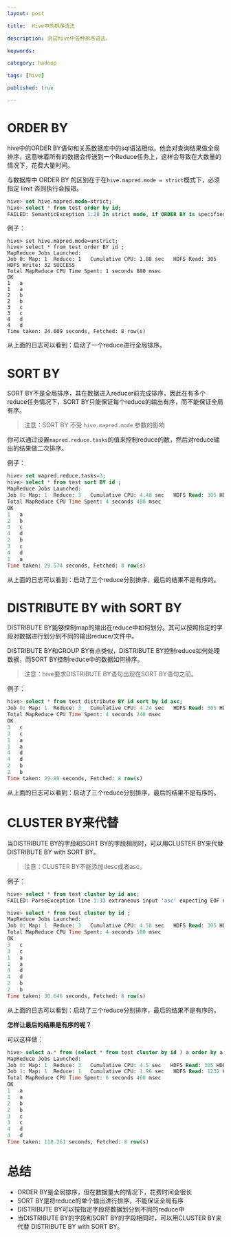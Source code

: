 ```yaml
---
layout: post

title:  Hive中的排序语法

description: 测试hive中各种排序语法。

keywords:  

category: hadoop

tags: [hive]

published: true

---
```


# ORDER BY 

hive中的ORDER BY语句和关系数据库中的sql语法相似。他会对查询结果做全局排序，这意味着所有的数据会传送到一个Reduce任务上，这样会导致在大数量的情况下，花费大量时间。

与数据库中 ORDER BY 的区别在于在`hive.mapred.mode = strict`模式下，必须指定 limit 否则执行会报错。

```sql
hive> set hive.mapred.mode=strict;
hive> select * from test order by id;
FAILED: SemanticException 1:28 In strict mode, if ORDER BY is specified, LIMIT must also be specified. Error encountered near token 'id'
```

例子：

```
hive> set hive.mapred.mode=unstrict;
hive> select * from test order BY id ;
MapReduce Jobs Launched: 
Job 0: Map: 1  Reduce: 1   Cumulative CPU: 1.88 sec   HDFS Read: 305 HDFS Write: 32 SUCCESS
Total MapReduce CPU Time Spent: 1 seconds 880 msec
OK
1	a
1	a
2	b
2	b
3	c
3	c
4	d
4	d
Time taken: 24.609 seconds, Fetched: 8 row(s)
```

从上面的日志可以看到：启动了一个reduce进行全局排序。

# SORT BY

SORT BY不是全局排序，其在数据进入reducer前完成排序，因此在有多个reduce任务情况下，SORT BY只能保证每个reduce的输出有序，而不能保证全局有序。

> 注意：SORT BY 不受 `hive.mapred.mode` 参数的影响

你可以通过设置`mapred.reduce.tasks`的值来控制reduce的数，然后对reduce输出的结果做二次排序。

例子：

```sql
hive> set mapred.reduce.tasks=3;
hive> select * from test sort BY id ; 
MapReduce Jobs Launched: 
Job 0: Map: 1  Reduce: 3   Cumulative CPU: 4.48 sec   HDFS Read: 305 HDFS Write: 32 SUCCESS
Total MapReduce CPU Time Spent: 4 seconds 480 msec
OK
1	a
2	b
3	c
4	d
2	b
3	c
4	d
1	a
Time taken: 29.574 seconds, Fetched: 8 row(s)
```

从上面的日志可以看到：启动了三个reduce分别排序，最后的结果不是有序的。


# DISTRIBUTE BY with SORT BY

DISTRIBUTE BY能够控制map的输出在reduce中如何划分。其可以按照指定的字段对数据进行划分到不同的输出reduce/文件中。

DISTRIBUTE BY和GROUP BY有点类似，DISTRIBUTE BY控制reduce如何处理数据，而SORT BY控制reduce中的数据如何排序。

> 注意：hive要求DISTRIBUTE BY语句出现在SORT BY语句之前。

例子：

```sql
hive> select * from test distribute BY id sort by id asc;  
Job 0: Map: 1  Reduce: 3   Cumulative CPU: 4.24 sec   HDFS Read: 305 HDFS Write: 32 SUCCESS
Total MapReduce CPU Time Spent: 4 seconds 240 msec
OK
3	c
3	c
1	a
1	a
4	d
4	d
2	b
2	b
Time taken: 29.89 seconds, Fetched: 8 row(s)
```

从上面的日志可以看到：启动了三个reduce分别排序，最后的结果不是有序的。

# CLUSTER BY来代替

当DISTRIBUTE BY的字段和SORT BY的字段相同时，可以用CLUSTER BY来代替 DISTRIBUTE BY with SORT BY。

> 注意：CLUSTER BY不能添加desc或者asc。

例子：

```sql 
hive> select * from test cluster by id asc;              
FAILED: ParseException line 1:33 extraneous input 'asc' expecting EOF near '<EOF>'
```

```sql
hive> select * from test cluster by id ;
MapReduce Jobs Launched: 
Job 0: Map: 1  Reduce: 3   Cumulative CPU: 4.58 sec   HDFS Read: 305 HDFS Write: 32 SUCCESS
Total MapReduce CPU Time Spent: 4 seconds 580 msec
OK
3	c
3	c
1	a
1	a
4	d
4	d
2	b
2	b
Time taken: 30.646 seconds, Fetched: 8 row(s)
``` 

从上面的日志可以看到：启动了三个reduce分别排序，最后的结果不是有序的。

**怎样让最后的结果是有序的呢？**

可以这样做：

```sql
hive> select a.* from (select * from test cluster by id ) a order by a.id ;
MapReduce Jobs Launched: 
Job 0: Map: 1  Reduce: 3   Cumulative CPU: 4.5 sec   HDFS Read: 305 HDFS Write: 448 SUCCESS
Job 1: Map: 1  Reduce: 1   Cumulative CPU: 1.96 sec   HDFS Read: 1232 HDFS Write: 32 SUCCESS
Total MapReduce CPU Time Spent: 6 seconds 460 msec
OK
1	a
1	a
2	b
2	b
3	c
3	c
4	d
4	d
Time taken: 118.261 seconds, Fetched: 8 row(s)
``` 

# 总结

- ORDER BY是全局排序，但在数据量大的情况下，花费时间会很长
- SORT BY是将reduce的单个输出进行排序，不能保证全局有序
- DISTRIBUTE BY可以按指定字段将数据划分到不同的reduce中
- 当DISTRIBUTE BY的字段和SORT BY的字段相同时，可以用CLUSTER BY来代替 DISTRIBUTE BY with SORT BY。
